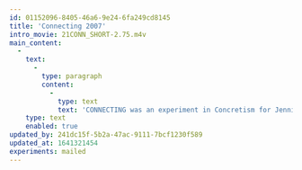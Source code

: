 ```yaml
---
id: 01152096-8405-46a6-9e24-6fa249cd8145
title: 'Connecting 2007'
intro_movie: 21CONN_SHORT-2.75.m4v
main_content:
  -
    text:
      -
        type: paragraph
        content:
          -
            type: text
            text: 'CONNECTING was an experiment in Concretism for Jennifer Magathan’s Mail Art project in 2007.'
    type: text
    enabled: true
updated_by: 241dc15f-5b2a-47ac-9111-7bcf1230f589
updated_at: 1641321454
experiments: mailed
---
```

